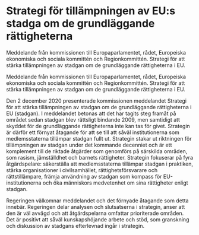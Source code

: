 # Strategi för tillämpningen av EU:s stadga om de grundläggande rättigheterna

Meddelande från kommissionen till Europaparlamentet, rådet, Europeiska ekonomiska och sociala kommittén och Regionkommittén. Strategi för att stärka tillämpningen av stadgan om de grundläggande rättigheterna i EU.

Meddelande från kommissionen till Europaparlamentet, rådet, Europeiska ekonomiska och sociala kommittén och Regionkommittén. Strategi för att stärka tillämpningen av stadgan om de grundläggande rättigheterna i EU.

Den 2 december 2020 presenterade kommissionen meddelandet Strategi för att stärka tillämpningen av stadgan om de grundläggande rättigheterna i EU (stadgan). I meddelandet betonas att det har tagits steg framåt på området sedan stadgan blev rättsligt bindande 2009, men samtidigt att skyddet för de grundläggande rättigheterna inte kan tas för givet. Strategin är därför ett förnyat åtagande för att se till att såväl institutionerna som medlemsstaterna tillämpar stadgan fullt ut. Strategin stakar ut riktningen för tillämpningen av stadgan under det kommande decenniet och är ett komplement till de riktade åtgärder som genomförs på särskilda områden, som rasism, jämställdhet och barnets rättigheter. Strategin fokuserar på fyra åtgärdspelare: säkerställa att medlemsstaterna tillämpar stadgan i praktiken, stärka organisationer i civilsamhället, rättighetsförsvarare och rättstillämpare, främja användning av stadgan som kompass för EU-institutionerna och öka människors medvetenhet om sina rättigheter enligt stadgan.

Regeringen välkomnar meddelandet och det förnyade åtagande som detta innebär. Regeringen delar analysen och slutsatserna i strategin, anser att den är väl avvägd och att åtgärdspelarna omfattar prioriterade områden. Det är positivt att såväl kunskapshöjande arbete och stöd, som granskning och diskussion av stadgans efterlevnad ingår i strategin.
